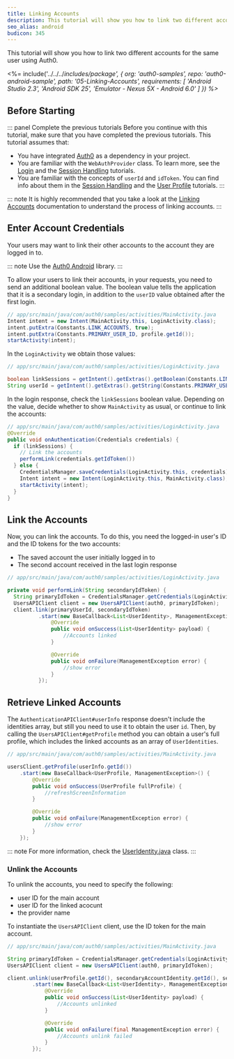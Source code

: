 ```yaml
---
title: Linking Accounts
description: This tutorial will show you how to link two different accounts for the same user.
seo_alias: android
budicon: 345
---
```


This tutorial will show you how to link two different accounts for the same user using Auth0.

<%= include('../../../_includes/_package', {
  org: 'auth0-samples',
  repo: 'auth0-android-sample',
  path: '05-Linking-Accounts',
  requirements: [
    'Android Studio 2.3',
    'Android SDK 25',
    'Emulator - Nexus 5X - Android 6.0'
  ]
}) %>__

## Before Starting

::: panel Complete the previous tutorials
Before you continue with this tutorial, make sure that you have completed the previous tutorials. This tutorial assumes that:
* You have integrated [Auth0](https://github.com/auth0/Auth0.Android) as a dependency in your project. 
* You are familiar with the `WebAuthProvider` class. To learn more, see the [Login](/quickstart/native/android/00-login) and the [Session Handling](/quickstart/native/android/03-session-handling) tutorials.
* You are familiar with the concepts of `userId` and `idToken`. You can find info about them in the [Session Handling](/quickstart/native/android/03-session-handling) and the [User Profile](/quickstart/native/android/04-user-profile) tutorials.
:::

::: note
It is highly recommended that you take a look at the [Linking Accounts](/link-accounts) documentation to understand the process of linking accounts.
:::

## Enter Account Credentials

Your users may want to link their other accounts to the account they are logged in to. 

::: note
Use the [Auth0 Android](https://github.com/auth0/Auth0.Android) library.
:::

To allow your users to link their accounts, in your requests, you need to send an additional boolean value. The boolean value tells the application that it is a secondary login, in addition to the `userID` value obtained after the first login.

```java
// app/src/main/java/com/auth0/samples/activities/MainActivity.java
Intent intent = new Intent(MainActivity.this, LoginActivity.class);        
intent.putExtra(Constants.LINK_ACCOUNTS, true);
intent.putExtra(Constants.PRIMARY_USER_ID, profile.getId());
startActivity(intent);
```

In the `LoginActivity` we obtain those values:

```java
// app/src/main/java/com/auth0/samples/activities/LoginActivity.java

boolean linkSessions = getIntent().getExtras().getBoolean(Constants.LINK_ACCOUNTS, false);
String userId = getIntent().getExtras().getString(Constants.PRIMARY_USER_ID);
```

In the login response, check the `linkSessions` boolean value. Depending on the value, decide whether to show `MainActivity` as usual, or continue to link the accounts:

```java
// app/src/main/java/com/auth0/samples/activities/LoginActivity.java
@Override
public void onAuthentication(Credentials credentials) {
  if (linkSessions) {
    // Link the accounts
    performLink(credentials.getIdToken())
  } else {
    CredentialsManager.saveCredentials(LoginActivity.this, credentials);
    Intent intent = new Intent(LoginActivity.this, MainActivity.class);
    startActivity(intent);
  }
}
```

## Link the Accounts

Now, you can link the accounts. To do this, you need the logged-in user's ID and the ID tokens for the two accounts: 
* The saved account the user initially logged in to
* The second account received in the last login response

```java
// app/src/main/java/com/auth0/samples/activities/LoginActivity.java

private void performLink(String secondaryIdToken) {
  String primaryIdToken = CredentialsManager.getCredentials(LoginActivity.this).getIdToken();
  UsersAPIClient client = new UsersAPIClient(auth0, primaryIdToken);
  client.link(primaryUserId, secondaryIdToken)
          .start(new BaseCallback<List<UserIdentity>, ManagementException>() {
              @Override
              public void onSuccess(List<UserIdentity> payload) {
                  //Accounts linked
              }

              @Override
              public void onFailure(ManagementException error) {
                  //show error
              }
          });
```

## Retrieve Linked Accounts

The `AuthenticationAPIClient#userInfo` response doesn't include the identities array, but still you need to use it to obtain the user `id`. Then, by calling the `UsersAPIClient#getProfile` method you can obtain a user's full profile, which includes the linked accounts as an array of `UserIdentities`.

```java
// app/src/main/java/com/auth0/samples/activities/MainActivity.java

usersClient.getProfile(userInfo.getId())
    .start(new BaseCallback<UserProfile, ManagementException>() {
        @Override
        public void onSuccess(UserProfile fullProfile) {
            //refreshScreenInformation
        }

        @Override
        public void onFailure(ManagementException error) {
            //show error
        }
    });
```

::: note
For more information, check the [UserIdentity.java](https://github.com/auth0/Auth0.Android/blob/master/auth0/src/main/java/com/auth0/android/result/UserIdentity.java) class.
:::

### Unlink the Accounts

To unlink the accounts, you need to specify the following: 
* user ID for the main account
* user ID for the linked acocunt
* the provider name

To instantiate the `UsersAPIClient` client, use the ID token for the main account.

```java
// app/src/main/java/com/auth0/samples/activities/MainActivity.java

String primaryIdToken = CredentialsManager.getCredentials(LoginActivity.this).getIdToken();
UsersAPIClient client = new UsersAPIClient(auth0, primaryIdToken);

client.unlink(userProfile.getId(), secondaryAccountIdentity.getId(), secondaryAccountIdentity.getProvider())
        .start(new BaseCallback<List<UserIdentity>, ManagementException>() {
            @Override
            public void onSuccess(List<UserIdentity> payload) {
                //Accounts unlinked
            }

            @Override
            public void onFailure(final ManagementException error) {
                //Accounts unlink failed
            }
        });
```
